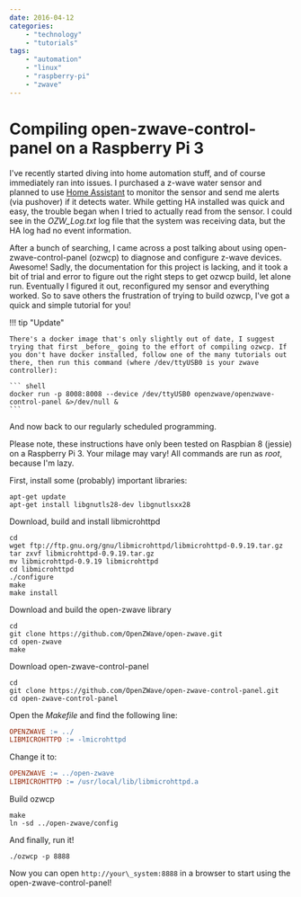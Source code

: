 ```yaml
---
date: 2016-04-12
categories: 
    - "technology"
    - "tutorials"
tags: 
    - "automation"
    - "linux"
    - "raspberry-pi"
    - "zwave"
---
```


# Compiling open-zwave-control-panel on a Raspberry Pi 3

I've recently started diving into home automation stuff, and of course immediately ran into issues. I purchased a z-wave water sensor and planned to use [Home Assistant](https://home-assistant.io) to monitor the sensor and send me alerts (via pushover) if it detects water. While getting HA installed was quick and easy, the trouble began when I tried to actually read from the sensor. I could see in the _OZW\_Log.txt_ log file that the system was receiving data, but the HA log had no event information.

<!-- more -->

After a bunch of searching, I came across a post talking about using open-zwave-control-panel (ozwcp) to diagnose and configure z-wave devices. Awesome! Sadly, the documentation for this project is lacking, and it took a bit of trial and error to figure out the right steps to get ozwcp build, let alone run. Eventually I figured it out, reconfigured my sensor and everything worked. So to save others the frustration of trying to build ozwcp, I've got a quick and simple tutorial for you!

!!! tip "Update"

    There's a docker image that's only slightly out of date, I suggest trying that first _before_ going to the effort of compiling ozwcp. If you don't have docker installed, follow one of the many tutorials out there, then run this command (where /dev/ttyUSB0 is your zwave controller):

    ``` shell
    docker run -p 8008:8008 --device /dev/ttyUSB0 openzwave/openzwave-control-panel &>/dev/null &
    ```

And now back to our regularly scheduled programming.

Please note, these instructions have only been tested on Raspbian 8 (jessie) on a Raspberry Pi 3. Your milage may vary! All commands are run as _root_, because I'm lazy.

First, install some (probably) important libraries:

``` shell
apt-get update
apt-get install libgnutls28-dev libgnutlsxx28
```

Download, build and install libmicrohttpd

``` shell
cd
wget ftp://ftp.gnu.org/gnu/libmicrohttpd/libmicrohttpd-0.9.19.tar.gz
tar zxvf libmicrohttpd-0.9.19.tar.gz
mv libmicrohttpd-0.9.19 libmicrohttpd
cd libmicrohttpd
./configure
make
make install
```

Download and build the open-zwave library

``` shell
cd
git clone https://github.com/OpenZWave/open-zwave.git
cd open-zwave
make
```

Download open-zwave-control-panel

``` shell
cd
git clone https://github.com/OpenZWave/open-zwave-control-panel.git
cd open-zwave-control-panel
```

Open the _Makefile_ and find the following line:

``` makefile
OPENZWAVE := ../
LIBMICROHTTPD := -lmicrohttpd
```

Change it to:

``` makefile
OPENZWAVE := ../open-zwave
LIBMICROHTTPD := /usr/local/lib/libmicrohttpd.a
```

Build ozwcp

``` shell
make
ln -sd ../open-zwave/config
```

And finally, run it!

``` shell
./ozwcp -p 8888
```

Now you can open `http://your\_system:8888` in a browser to start using the open-zwave-control-panel!
